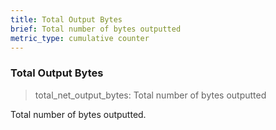 ```yaml
---
title: Total Output Bytes
brief: Total number of bytes outputted
metric_type: cumulative counter
---
```

### Total Output Bytes

> total_net_output_bytes: Total number of bytes outputted

Total number of bytes outputted.
